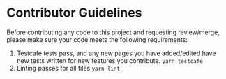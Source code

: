 # Contributor Guidelines

Before contributing any code to this project and requesting review/merge, please make sure your code meets the following requirements:

1. Testcafe tests pass, and any new pages you have added/edited have new tests written for new features you contribute. `yarn testcafe`
2. Linting passes for all files `yarn lint`